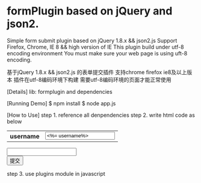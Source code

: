 formPlugin based on jQuery and json2.
================

Simple form submit plugin based on jQuery 1.8.x && json2.js
Support Firefox, Chrome, IE 8 && high version of IE
This plugin build under utf-8 encoding environment
You must make sure your web page is using uft-8 encoding.

基于jQuery 1.8.x && json2.js 的表单提交插件
支持chrome firefox ie8及以上版本
插件在utf-8编码环境下构建
需要utf-8编码环境的页面才能正常使用


[Details]
	lib: formplugin and dependencies

[Running Demo]
	$ npm install
	$ node app.js

[How to Use]
	step 1. reference all denpendencies
	<script type="text/javascript" src="./lib/json2.js"></script>
    <script type="text/javascript" src="./lib/jquery-1.8.3.min.js"></script>
    <script type="text/javascript" src="./lib/formPlugin.js"></script>
    step 2. write html code as below
    <!-- recommand use post to send form data -->
    <form action="demo" method="post" id="id">
        <table id="tbl">
            <tr>
                <th>username</th>
                <td><input type="text" name="username" value="<%= username%>" /></td>
            </tr>
        </table>
        <div id="tbl2">
            <input type="text" name="form" /><br/>
        </div>
        <input type="submit" id="submit" value="提交"/>
    </form>
    step 3. use plugins module in javascript
    <script type="text/javascript">
        $(function() {
            $("#submit").on('click', function() {
                $("#id").jsonSubmit({
                    domains: ['tbl', 'tbl2']
                })
            });
        })
    </script>
